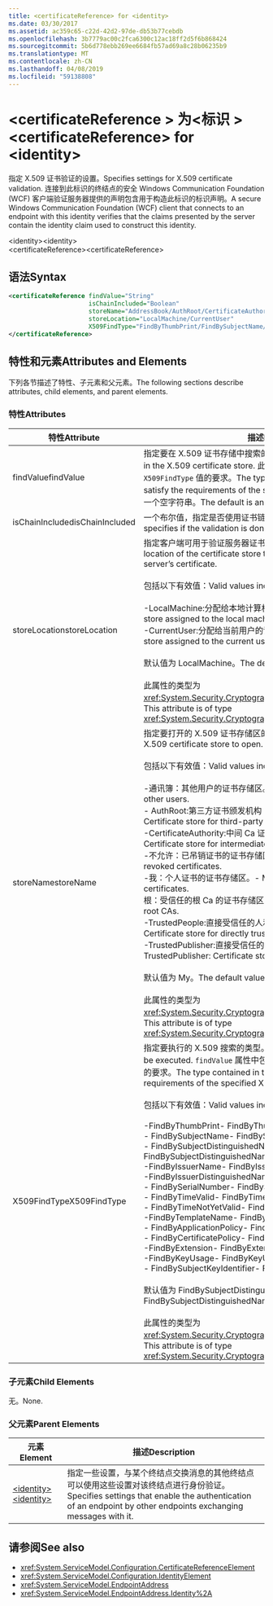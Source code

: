 ```yaml
---
title: <certificateReference> for <identity>
ms.date: 03/30/2017
ms.assetid: ac359c65-c22d-42d2-97de-db53b77cebdb
ms.openlocfilehash: 3b7779ac00c2fca6300c12ac18ff2d5f6b868424
ms.sourcegitcommit: 5b6d778ebb269ee6684fb57ad69a8c28b06235b9
ms.translationtype: MT
ms.contentlocale: zh-CN
ms.lasthandoff: 04/08/2019
ms.locfileid: "59138808"
---
```

# <a name="certificatereference-for-identity"></a><span data-ttu-id="cf889-102">\<certificateReference > 为\<标识 ></span><span class="sxs-lookup"><span data-stu-id="cf889-102">\<certificateReference> for \<identity></span></span>
<span data-ttu-id="cf889-103">指定 X.509 证书验证的设置。</span><span class="sxs-lookup"><span data-stu-id="cf889-103">Specifies settings for X.509 certificate validation.</span></span> <span data-ttu-id="cf889-104">连接到此标识的终结点的安全 Windows Communication Foundation (WCF) 客户端验证服务器提供的声明包含用于构造此标识的标识声明。</span><span class="sxs-lookup"><span data-stu-id="cf889-104">A secure Windows Communication Foundation (WCF) client that connects to an endpoint with this identity verifies that the claims presented by the server contain the identity claim used to construct this identity.</span></span>  
  
 <span data-ttu-id="cf889-105">\<identity></span><span class="sxs-lookup"><span data-stu-id="cf889-105">\<identity></span></span>  
<span data-ttu-id="cf889-106">\<certificateReference></span><span class="sxs-lookup"><span data-stu-id="cf889-106">\<certificateReference></span></span>  
  
## <a name="syntax"></a><span data-ttu-id="cf889-107">语法</span><span class="sxs-lookup"><span data-stu-id="cf889-107">Syntax</span></span>  
  
```xml  
<certificateReference findValue="String"
                      isChainIncluded="Boolean"
                      storeName="AddressBook/AuthRoot/CertificateAuthority/Disallowed/My/Root/TrustedPeople/TrustedPublisher"
                      storeLocation="LocalMachine/CurrentUser"
                      X509FindType="FindByThumbPrint/FindBySubjectName/FindBySubjectDistinguishedName/FindByIssuerName/FindByIssuerDistinguishedName/FindBySerialNumber/FindByTimeValid/FindByTimeNotYetValid/FindByTemplateName/FindByApplicationPolicy/FindByCertificatePolicy/FindByExtension/FindByKeyUsage/FindBySubjectKeyIdentifier">
</certificateReference>
```  
  
## <a name="attributes-and-elements"></a><span data-ttu-id="cf889-108">特性和元素</span><span class="sxs-lookup"><span data-stu-id="cf889-108">Attributes and Elements</span></span>  
 <span data-ttu-id="cf889-109">下列各节描述了特性、子元素和父元素。</span><span class="sxs-lookup"><span data-stu-id="cf889-109">The following sections describe attributes, child elements, and parent elements.</span></span>  
  
### <a name="attributes"></a><span data-ttu-id="cf889-110">特性</span><span class="sxs-lookup"><span data-stu-id="cf889-110">Attributes</span></span>  
  
|<span data-ttu-id="cf889-111">特性</span><span class="sxs-lookup"><span data-stu-id="cf889-111">Attribute</span></span>|<span data-ttu-id="cf889-112">描述</span><span class="sxs-lookup"><span data-stu-id="cf889-112">Description</span></span>|  
|---------------|-----------------|  
|<span data-ttu-id="cf889-113">findValue</span><span class="sxs-lookup"><span data-stu-id="cf889-113">findValue</span></span>|<span data-ttu-id="cf889-114">指定要在 X.509 证书存储中搜索的值。</span><span class="sxs-lookup"><span data-stu-id="cf889-114">Specifies the value to search for in the X.509 certificate store.</span></span> <span data-ttu-id="cf889-115">此属性中包含的类型必须满足指定的 `X509FindType` 值的要求。</span><span class="sxs-lookup"><span data-stu-id="cf889-115">The type contained in this attribute must satisfy the requirements of the specified `X509FindType` value.</span></span> <span data-ttu-id="cf889-116">默认值为一个空字符串。</span><span class="sxs-lookup"><span data-stu-id="cf889-116">The default is an empty string.</span></span>|  
|<span data-ttu-id="cf889-117">isChainIncluded</span><span class="sxs-lookup"><span data-stu-id="cf889-117">isChainIncluded</span></span>|<span data-ttu-id="cf889-118">一个布尔值，指定是否使用证书链来执行验证。</span><span class="sxs-lookup"><span data-stu-id="cf889-118">A Boolean value that specifies if the validation is done using a certificate chain.</span></span>|  
|<span data-ttu-id="cf889-119">storeLocation</span><span class="sxs-lookup"><span data-stu-id="cf889-119">storeLocation</span></span>|<span data-ttu-id="cf889-120">指定客户端可用于验证服务器证书的证书存储的位置。</span><span class="sxs-lookup"><span data-stu-id="cf889-120">Specifies the location of the certificate store that the client can use to validate the server’s certificate.</span></span><br /><br /> <span data-ttu-id="cf889-121">包括以下有效值：</span><span class="sxs-lookup"><span data-stu-id="cf889-121">Valid values include the following:</span></span><br /><br /> <span data-ttu-id="cf889-122">-LocalMachine:分配给本地计算机证书存储。</span><span class="sxs-lookup"><span data-stu-id="cf889-122">-   LocalMachine: The cert store assigned to the local machine.</span></span><br /><span data-ttu-id="cf889-123">-CurrentUser:分配给当前用户的证书存储。</span><span class="sxs-lookup"><span data-stu-id="cf889-123">-   CurrentUser: The cert store assigned to the current user.</span></span><br /><br /> <span data-ttu-id="cf889-124">默认值为 LocalMachine。</span><span class="sxs-lookup"><span data-stu-id="cf889-124">The default value is LocalMachine.</span></span><br /><br /> <span data-ttu-id="cf889-125">此属性的类型为 <xref:System.Security.Cryptography.X509Certificates.StoreLocation>。</span><span class="sxs-lookup"><span data-stu-id="cf889-125">This attribute is of type <xref:System.Security.Cryptography.X509Certificates.StoreLocation>.</span></span>|  
|<span data-ttu-id="cf889-126">storeName</span><span class="sxs-lookup"><span data-stu-id="cf889-126">storeName</span></span>|<span data-ttu-id="cf889-127">指定要打开的 X.509 证书存储区的名称。</span><span class="sxs-lookup"><span data-stu-id="cf889-127">Specifies the name of the X.509 certificate store to open.</span></span><br /><br /> <span data-ttu-id="cf889-128">包括以下有效值：</span><span class="sxs-lookup"><span data-stu-id="cf889-128">Valid values include the following:</span></span><br /><br /> <span data-ttu-id="cf889-129">-通讯簿：其他用户的证书存储区。</span><span class="sxs-lookup"><span data-stu-id="cf889-129">-   AddressBook: Certificate store for other users.</span></span><br /><span data-ttu-id="cf889-130">-   AuthRoot:第三方证书颁发机构 (Ca) 证书存储区。</span><span class="sxs-lookup"><span data-stu-id="cf889-130">-   AuthRoot: Certificate store for third-party certification authorities (CAs).</span></span><br /><span data-ttu-id="cf889-131">-CertificateAuthority:中间 Ca 证书存储区。</span><span class="sxs-lookup"><span data-stu-id="cf889-131">-   CertificateAuthority: Certificate store for intermediate CAs.</span></span><br /><span data-ttu-id="cf889-132">-不允许：已吊销证书的证书存储区。</span><span class="sxs-lookup"><span data-stu-id="cf889-132">-   Disallowed: Certificate store for revoked certificates.</span></span><br /><span data-ttu-id="cf889-133">-我：个人证书的证书存储区。</span><span class="sxs-lookup"><span data-stu-id="cf889-133">-   My: Certificate store for personal certificates.</span></span><br /><span data-ttu-id="cf889-134">根：受信任的根 Ca 的证书存储区。</span><span class="sxs-lookup"><span data-stu-id="cf889-134">-   Root: Certificate store for trusted root CAs.</span></span><br /><span data-ttu-id="cf889-135">-TrustedPeople:直接受信任的人和资源的证书存储区。</span><span class="sxs-lookup"><span data-stu-id="cf889-135">-   TrustedPeople: Certificate store for directly trusted people and resources.</span></span><br /><span data-ttu-id="cf889-136">-TrustedPublisher:直接受信任的发行者的证书存储区。</span><span class="sxs-lookup"><span data-stu-id="cf889-136">-   TrustedPublisher: Certificate store for directly trusted publishers.</span></span><br /><br /> <span data-ttu-id="cf889-137">默认值为 My。</span><span class="sxs-lookup"><span data-stu-id="cf889-137">The default value is My.</span></span><br /><br /> <span data-ttu-id="cf889-138">此属性的类型为 <xref:System.Security.Cryptography.X509Certificates.StoreName>。</span><span class="sxs-lookup"><span data-stu-id="cf889-138">This attribute is of type <xref:System.Security.Cryptography.X509Certificates.StoreName>.</span></span>|  
|<span data-ttu-id="cf889-139">X509FindType</span><span class="sxs-lookup"><span data-stu-id="cf889-139">X509FindType</span></span>|<span data-ttu-id="cf889-140">指定要执行的 X.509 搜索的类型。</span><span class="sxs-lookup"><span data-stu-id="cf889-140">Specifies the type of X.509 search to be executed.</span></span> <span data-ttu-id="cf889-141">`findValue` 属性中包含的类型必须满足指定 X509FindType 的要求。</span><span class="sxs-lookup"><span data-stu-id="cf889-141">The type contained in the `findValue` attribute must satisfy the requirements of the specified X509FindType.</span></span><br /><br /> <span data-ttu-id="cf889-142">包括以下有效值：</span><span class="sxs-lookup"><span data-stu-id="cf889-142">Valid values include the following:</span></span><br /><br /> <span data-ttu-id="cf889-143">-FindByThumbPrint</span><span class="sxs-lookup"><span data-stu-id="cf889-143">-   FindByThumbPrint</span></span><br /><span data-ttu-id="cf889-144">-   FindBySubjectName</span><span class="sxs-lookup"><span data-stu-id="cf889-144">-   FindBySubjectName</span></span><br /><span data-ttu-id="cf889-145">-   FindBySubjectDistinguishedName</span><span class="sxs-lookup"><span data-stu-id="cf889-145">-   FindBySubjectDistinguishedName</span></span><br /><span data-ttu-id="cf889-146">-FindByIssuerName</span><span class="sxs-lookup"><span data-stu-id="cf889-146">-   FindByIssuerName</span></span><br /><span data-ttu-id="cf889-147">-FindByIssuerDistinguishedName</span><span class="sxs-lookup"><span data-stu-id="cf889-147">-   FindByIssuerDistinguishedName</span></span><br /><span data-ttu-id="cf889-148">-   FindBySerialNumber</span><span class="sxs-lookup"><span data-stu-id="cf889-148">-   FindBySerialNumber</span></span><br /><span data-ttu-id="cf889-149">-   FindByTimeValid</span><span class="sxs-lookup"><span data-stu-id="cf889-149">-   FindByTimeValid</span></span><br /><span data-ttu-id="cf889-150">-   FindByTimeNotYetValid</span><span class="sxs-lookup"><span data-stu-id="cf889-150">-   FindByTimeNotYetValid</span></span><br /><span data-ttu-id="cf889-151">-FindByTemplateName</span><span class="sxs-lookup"><span data-stu-id="cf889-151">-   FindByTemplateName</span></span><br /><span data-ttu-id="cf889-152">-   FindByApplicationPolicy</span><span class="sxs-lookup"><span data-stu-id="cf889-152">-   FindByApplicationPolicy</span></span><br /><span data-ttu-id="cf889-153">-   FindByCertificatePolicy</span><span class="sxs-lookup"><span data-stu-id="cf889-153">-   FindByCertificatePolicy</span></span><br /><span data-ttu-id="cf889-154">-FindByExtension</span><span class="sxs-lookup"><span data-stu-id="cf889-154">-   FindByExtension</span></span><br /><span data-ttu-id="cf889-155">-FindByKeyUsage</span><span class="sxs-lookup"><span data-stu-id="cf889-155">-   FindByKeyUsage</span></span><br /><span data-ttu-id="cf889-156">-   FindBySubjectKeyIdentifier</span><span class="sxs-lookup"><span data-stu-id="cf889-156">-   FindBySubjectKeyIdentifier</span></span><br /><br /> <span data-ttu-id="cf889-157">默认值为 FindBySubjectDistinguishedName。</span><span class="sxs-lookup"><span data-stu-id="cf889-157">The default value is FindBySubjectDistinguishedName.</span></span><br /><br /> <span data-ttu-id="cf889-158">此属性的类型为 <xref:System.Security.Cryptography.X509Certificates.X509FindType>。</span><span class="sxs-lookup"><span data-stu-id="cf889-158">This attribute is of type <xref:System.Security.Cryptography.X509Certificates.X509FindType>.</span></span>|  
  
### <a name="child-elements"></a><span data-ttu-id="cf889-159">子元素</span><span class="sxs-lookup"><span data-stu-id="cf889-159">Child Elements</span></span>  
 <span data-ttu-id="cf889-160">无。</span><span class="sxs-lookup"><span data-stu-id="cf889-160">None.</span></span>  
  
### <a name="parent-elements"></a><span data-ttu-id="cf889-161">父元素</span><span class="sxs-lookup"><span data-stu-id="cf889-161">Parent Elements</span></span>  
  
|<span data-ttu-id="cf889-162">元素</span><span class="sxs-lookup"><span data-stu-id="cf889-162">Element</span></span>|<span data-ttu-id="cf889-163">描述</span><span class="sxs-lookup"><span data-stu-id="cf889-163">Description</span></span>|  
|-------------|-----------------|  
|[<span data-ttu-id="cf889-164">\<identity></span><span class="sxs-lookup"><span data-stu-id="cf889-164">\<identity></span></span>](../../../../../docs/framework/configure-apps/file-schema/wcf/identity.md)|<span data-ttu-id="cf889-165">指定一些设置，与某个终结点交换消息的其他终结点可以使用这些设置对该终结点进行身份验证。</span><span class="sxs-lookup"><span data-stu-id="cf889-165">Specifies settings that enable the authentication of an endpoint by other endpoints exchanging messages with it.</span></span>|  
  
## <a name="see-also"></a><span data-ttu-id="cf889-166">请参阅</span><span class="sxs-lookup"><span data-stu-id="cf889-166">See also</span></span>

- <xref:System.ServiceModel.Configuration.CertificateReferenceElement>
- <xref:System.ServiceModel.Configuration.IdentityElement>
- <xref:System.ServiceModel.EndpointAddress>
- <xref:System.ServiceModel.EndpointAddress.Identity%2A>

